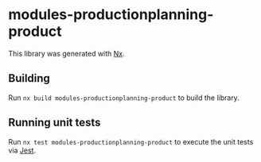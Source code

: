 # modules-productionplanning-product

This library was generated with [Nx](https://nx.dev).

## Building

Run `nx build modules-productionplanning-product` to build the library.

## Running unit tests

Run `nx test modules-productionplanning-product` to execute the unit tests via [Jest](https://jestjs.io).
